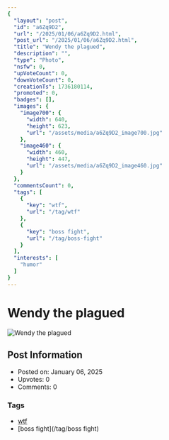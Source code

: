 ```yaml
---
{
  "layout": "post",
  "id": "a6Zq9D2",
  "url": "/2025/01/06/a6Zq9D2.html",
  "post_url": "/2025/01/06/a6Zq9D2.html",
  "title": "Wendy the plagued",
  "description": "",
  "type": "Photo",
  "nsfw": 0,
  "upVoteCount": 0,
  "downVoteCount": 0,
  "creationTs": 1736180114,
  "promoted": 0,
  "badges": [],
  "images": {
    "image700": {
      "width": 640,
      "height": 623,
      "url": "/assets/media/a6Zq9D2_image700.jpg"
    },
    "image460": {
      "width": 460,
      "height": 447,
      "url": "/assets/media/a6Zq9D2_image460.jpg"
    }
  },
  "commentsCount": 0,
  "tags": [
    {
      "key": "wtf",
      "url": "/tag/wtf"
    },
    {
      "key": "boss fight",
      "url": "/tag/boss-fight"
    }
  ],
  "interests": [
    "humor"
  ]
}
---
```


# Wendy the plagued

![Wendy the plagued](/assets/media/a6Zq9D2_image700.jpg)

## Post Information

- Posted on: January 06, 2025
- Upvotes: 0
- Comments: 0

### Tags

- [wtf](/tag/wtf)
- [boss fight](/tag/boss fight)
